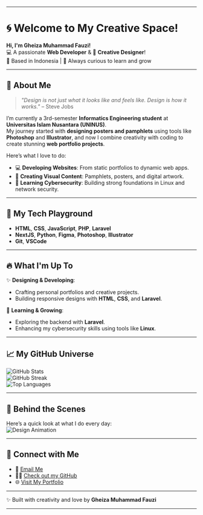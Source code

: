 
---

# 🌀 Welcome to My Creative Space!

**Hi, I'm Gheiza Muhammad Fauzi!**  
💻 A passionate **Web Developer** & 🎨 **Creative Designer**!  
📍 Based in Indonesia | 🌟 Always curious to learn and grow  

---

## 🎨 **About Me**  

> *"Design is not just what it looks like and feels like. Design is how it works."* – Steve Jobs  

I’m currently a 3rd-semester **Informatics Engineering student** at **Universitas Islam Nusantara (UNINUS)**.  
My journey started with **designing posters and pamphlets** using tools like **Photoshop** and **Illustrator**, and now I combine creativity with coding to create stunning **web portfolio projects**.  

Here’s what I love to do:  
- 💻 **Developing Websites**: From static portfolios to dynamic web apps.  
- 🎨 **Creating Visual Content**: Pamphlets, posters, and digital artwork.  
- 🔐 **Learning Cybersecurity**: Building strong foundations in Linux and network security.  

---

## 🚀 **My Tech Playground**  

- **HTML**, **CSS**, **JavaScript**, **PHP**, **Laravel**  
- **NextJS**, **Python**, **Figma**, **Photoshop**, **Illustrator**  
- **Git**, **VSCode**  

---

## 🔥 **What I'm Up To**  

✨ **Designing & Developing**:  
- Crafting personal portfolios and creative projects.  
- Building responsive designs with **HTML**, **CSS**, and **Laravel**.  

🌟 **Learning & Growing**:  
- Exploring the backend with **Laravel**.  
- Enhancing my cybersecurity skills using tools like **Linux**.  

---

## 📈 **My GitHub Universe**  

![GitHub Stats](https://github-readme-stats.vercel.app/api?username=seebiadab&show_icons=true&theme=radical)  
![GitHub Streak](https://github-readme-streak-stats.herokuapp.com?user=seebiadab&theme=radical)  
![Top Languages](https://github-readme-stats.vercel.app/api/top-langs/?username=seebiadab&layout=compact&theme=radical)

---

## 🎥 **Behind the Scenes**  

Here’s a quick look at what I do every day:  
![Design Animation](https://media.giphy.com/media/ZVik7pBtu9dNS/giphy.gif)  

---

## 🤝 **Connect with Me**  

- 📧 [Email Me](mailto:gheizafauzi04@gmail.com)  
- 👨‍💻 [Check out my GitHub](https://github.com/seebiadab)  
- 🌐 [Visit My Portfolio](#)

---

✨ Built with creativity and love by **Gheiza Muhammad Fauzi**  

---
